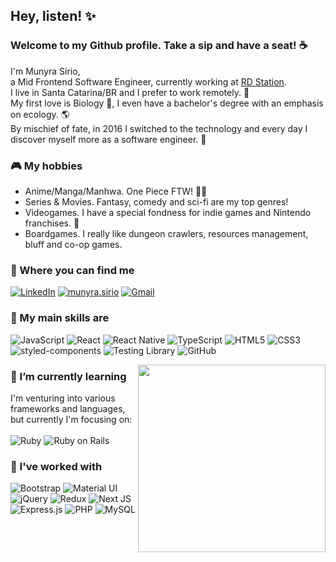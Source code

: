 ## Hey, listen! :sparkles:	

### Welcome to my Github profile. Take a sip and have a seat! ☕

I'm Munyra Sírio, </br>
a Mid Frontend Software Engineer, currently working at <a href='https://github.com/ResultadosDigitais' title='RD Station'>RD Station</a>. </br>
I live in Santa Catarina/BR and I prefer to work remotely. 🔌</br>
My first love is Biology 🌄, I even have a bachelor's degree with an emphasis on ecology. 🌎</br>
By mischief of fate, in 2016 I switched to the technology and every day I discover myself more as a software engineer. 💜

### 🎮 My hobbies
- Anime/Manga/Manhwa. One Piece FTW! 🏴‍☠️
- Series & Movies. Fantasy, comedy and sci-fi are my top genres!
- Videogames. I have a special fondness for indie games and Nintendo franchises. 💜
- Boardgames. I really like dungeon crawlers, resources management, bluff and co-op games.

### 🤙 Where you can find me
<a target='_blank' href='https://www.linkedin.com/in/munyrassirio/' title='LinkedIn'><img src='https://img.shields.io/badge/LinkedIn-0077B5?style=for-the-badge&logo=linkedin&logoColor=white' alt='LinkedIn'></a>
<a target='_blank' href='https://www.instagram.com/munyra.sirio/' title='Instagram'><img src='https://img.shields.io/badge/Instagram-E4405F.svg?style=for-the-badge&logo=Instagram&logoColor=white' alt='munyra.sirio'></a>
<a target='_blank' href="mailto:munyrasirio@gmail.com"><img src="https://img.shields.io/badge/Gmail-D14836?style=for-the-badge&logo=gmail&logoColor=white" alt="Gmail"></a>

### 🚀 My main skills are
![JavaScript](https://img.shields.io/badge/-JavaScript-323330?style=for-the-badge&logo=javascript&logoColor=F7DF1E)
![React](https://img.shields.io/badge/-React-323330?style=for-the-badge&logo=react&logoColor=61DAFB)
![React Native](https://img.shields.io/badge/-React%20Native-323330?style=for-the-badge&logo=react&logoColor=61DAFB)
![TypeScript](https://img.shields.io/badge/-TypeScript-3178C6?style=for-the-badge&logo=typescript&logoColor=white)
![HTML5](https://img.shields.io/badge/-HTML5-E34F26?style=for-the-badge&logo=html5&logoColor=white)
![CSS3](https://img.shields.io/badge/-CSS3-1572B6?style=for-the-badge&logo=css3&logoColor=white)
![styled-components](https://img.shields.io/badge/-styled--components-DB7093?style=for-the-badge&logoColor=white")
![Testing Library](https://img.shields.io/badge/-Testing%20Library-E33332?style=for-the-badge&logo=testing-library&logoColor=white)
![GitHub](https://img.shields.io/badge/github-121011?style=for-the-badge&logo=github&logoColor=white)

<img align="right" width='300em' src="https://github-readme-stats.vercel.app/api/top-langs/?username=munyrasirio&layout=compact&langs_count=8&theme=synthwave" />

### 🌱 I’m currently learning
I'm venturing into various frameworks and languages, but currently I'm focusing on: </br></br>
![Ruby](https://img.shields.io/badge/Ruby-CC342D?style=for-the-badge&logo=ruby&logoColor=white)
![Ruby on Rails](https://img.shields.io/badge/Ruby_on_Rails-CC0000?style=for-the-badge&logo=ruby-on-rails)


### 🔎 I've worked with
![Bootstrap](https://img.shields.io/badge/bootstrap-%23563D7C.svg?style=for-the-badge&logo=bootstrap&logoColor=white)
![Material UI](https://img.shields.io/badge/materialui-%230081CB.svg?style=for-the-badge&logo=material-ui&logoColor=white)
![jQuery](https://img.shields.io/badge/jquery-%230769AD.svg?style=for-the-badge&logo=jquery&logoColor=white)
![Redux](https://img.shields.io/badge/redux-%23593d88.svg?style=for-the-badge&logo=redux&logoColor=white)
![Next JS](https://img.shields.io/badge/nextjs-%23000000.svg?style=for-the-badge&logo=next.js&logoColor=white)
![Express.js](https://img.shields.io/badge/Express.js-404d59?style=for-the-badge&logo=express&logoColor=61DAFB)
![PHP](https://img.shields.io/badge/PHP-777BB4?style=for-the-badge&logo=php&logoColor=white)
![MySQL](https://img.shields.io/badge/mysql-%2300f.svg?style=for-the-badge&logo=mysql&logoColor=white)

 
